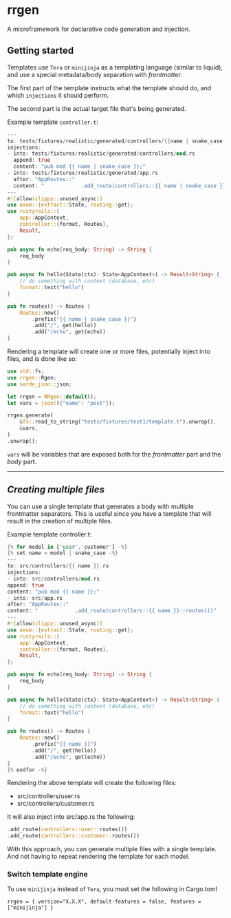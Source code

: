 
# rrgen

A microframework for declarative code generation and injection.


## Getting started

Templates use `Tera` or `minijinja` as a templating language (similar to liquid), and use a special metadata/body separation with _frontmatter_.

The first part of the template instructs what the template should do, and which `injections` it should perform.

The second part is the actual target file that's being generated.


Example template `controller.t`:

```rust
---
to: tests/fixtures/realistic/generated/controllers/{{name | snake_case }}.rs
injections:
- into: tests/fixtures/realistic/generated/controllers/mod.rs
  append: true
  content: "pub mod {{ name | snake_case }};"
- into: tests/fixtures/realistic/generated/app.rs
  after: "AppRoutes::"
  content: "            .add_route(controllers::{{ name | snake_case }}::routes())"
---
#![allow(clippy::unused_async)]
use axum::{extract::State, routing::get};
use rustyrails::{
    app::AppContext,
    controller::{format, Routes},
    Result,
};

pub async fn echo(req_body: String) -> String {
    req_body
}

pub async fn hello(State(ctx): State<AppContext>) -> Result<String> {
    // do something with context (database, etc)
    format::text("hello")
}

pub fn routes() -> Routes {
    Routes::new()
        .prefix("{{ name | snake_case }}")
        .add("/", get(hello))
        .add("/echo", get(echo))
}
```
Rendering a template will create one or more files, potentially inject into files, and is done like so:

```rust
use std::fs;
use rrgen::Rgen;
use serde_json::json;

let rrgen = RRgen::default();
let vars = json!({"name": "post"});

rrgen.generate(
    &fs::read_to_string("tests/fixtures/test1/template.t").unwrap(),
    &vars,
)
.unwrap();
```

`vars` will be variables that are exposed both for the _frontmatter_ part and the _body_ part.

---
***Creating multiple files***
---
You can use a single template that generates a body with multiple frontmatter separators. This is useful since you have a template
that will result in the creation of multiple files.

Example template controller.t:

```rust
{% for model in ['user','customer'] -%}
{% set name = model | snake_case -%}
---
to: src/controllers/{{ name }}.rs
injections:
- into: src/controllers/mod.rs
append: true
content: "pub mod {{ name }};"
- into: src/app.rs
after: "AppRoutes::"
content: "            .add_route(controllers::{{ name }}::routes())"
---
#![allow(clippy::unused_async)]
use axum::{extract::State, routing::get};
use rustyrails::{
    app::AppContext,
    controller::{format, Routes},
    Result,
};

pub async fn echo(req_body: String) -> String {
    req_body
}

pub async fn hello(State(ctx): State<AppContext>) -> Result<String> {
    // do something with context (database, etc)
    format::text("hello")
}

pub fn routes() -> Routes {
    Routes::new()
        .prefix("{{ name }}")
        .add("/", get(hello))
        .add("/echo", get(echo))
}
{% endfor -%}
```
Rendering the above template will create the following files:

- src/controllers/user.rs
- src/controllers/customer.rs

It will also inject into src/app.rs the following:
    
```rust
.add_route(controllers::user::routes())
.add_route(controllers::customer::routes())
```

With this approach, you can generate multiple files with a single template. And not having to repeat rendering the template for each model.

### Switch template engine
To use `minijinja` instead of `Tera`, you must set the following in Cargo.toml 

`rrgen = { version="X.X.X", default-features = false, features = ["minijinja"] }`